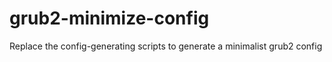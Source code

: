 # grub2-minimize-config
Replace the config-generating scripts to generate a minimalist grub2 config
